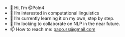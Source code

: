 - 👋 Hi, I’m @Poln4
- 👀 I’m interested in computational linguistics
- 🌱 I’m currently learning it on my own, step by step.
- 💞️ I’m looking to collaborate on NLP in the near future.
- 📫 How to reach me: paoo.ss@gmail.com

<!---
Poln4/Poln4 is a ✨ special ✨ repository because its `README.md` (this file) appears on your GitHub profile.
You can click the Preview link to take a look at your changes.
--->

